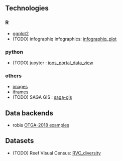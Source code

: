 ## Technologies
### R
* [ggplot2](r_ggplot2)
* (TODO) infographiq infographics: [infographiq_plot](./infographiq_plot)

### python
* (TODO) jupyter : [ioos_portal_data_view](./ioos_portal_data_view)

### others
* [images](./iframe)
* [iframes](./iframe)
* (TODO) SAGA GIS : [saga-gis](./saga-gis)

## Data backends
* robis [OTGA-2018 examples](./robis)

## Datasets
* (TODO) Reef Visual Census: [RVC_diversity](./RVC_diversity)
